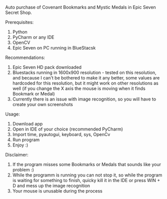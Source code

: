 Auto purchase of Covenant Bookmarks and Mystic Medals in Epic Seven Secret Shop.

Prerequisites:
  1. Python
  2. PyCharm or any IDE
  3. OpenCV
  4. Epic Seven on PC running in BlueStacsk
  
Recommendations:
  1. Epic Seven HD pack downloaded
  2. Bluestacks running in 1600x900 resolution
    - tested on this resolution, and because I can't be bothered to make it any better, some values are hardcoded for this resolution, but it might work on other resolutions as well (if you change the X axis the mouse is moving when it finds Bookmark or Medal)
  3. Currently there is an issue with image recognition, so you will have to create your own screenshots
    
Usage:
  1. Download app
  2. Open in IDE of your choice (recommended PyCharm)
  3. Import time, pyautogui, keyboard, sys, OpenCv
  4. Run program
  5. Enjoy :)
  
Disclaimer:
  1. If the program misses some Bookmarks or Medals that sounds like your problem :)
  2. While the programm is running you can not stop it, so while the program is waiting for something to finish, quicky kill it in the IDE or press WIN + D and mess up the image recognition
  3. Your mouse is unusable during the process
